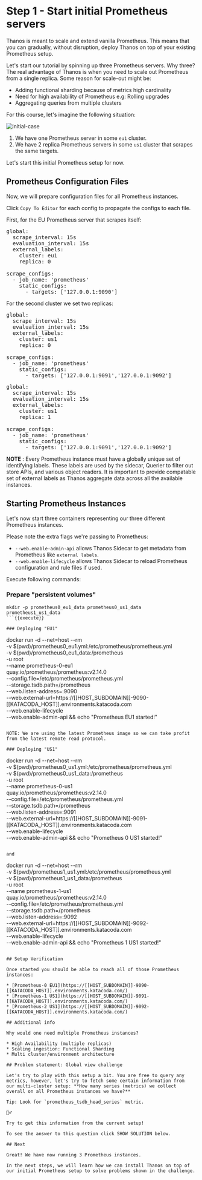 # Step 1 - Start initial Prometheus servers

Thanos is meant to scale and extend vanilla Prometheus. This means that you can gradually, without disruption, deploy Thanos on top of your existing Prometheus setup.

Let's start our tutorial by spinning up three Prometheus servers. Why three?
The real advantage of Thanos is when you need to scale out Prometheus from a single replica. Some reason for scale-out might be:

* Adding functional sharding because of metrics high cardinality
* Need for high availability of Prometheus e.g: Rolling upgrades
* Aggregating queries from multiple clusters

For this course, let's imagine the following situation:

![initial-case](https://docs.google.com/drawings/d/e/2PACX-1vQ5n5dAJSJPRXWA9INOViJJy9Ci6TUwlCrDv7_TtV9vE41rFOpg26V3jQv9gf1NQjVWSFyauG5XgzOW/pub?w=1061&h=604)

1. We have one Prometheus server in some `eu1` cluster.
2. We have 2 replica Prometheus servers in some `us1` cluster that scrapes the same targets.

Let's start this initial Prometheus setup for now.

## Prometheus Configuration Files

Now, we will prepare configuration files for all Prometheus instances.

Click `Copy To Editor` for each config to propagate the configs to each file.

First, for the EU Prometheus server that scrapes itself:

<pre class="file" data-filename="prometheus0_eu1.yml" data-target="replace">
global:
  scrape_interval: 15s
  evaluation_interval: 15s
  external_labels:
    cluster: eu1
    replica: 0

scrape_configs:
  - job_name: 'prometheus'
    static_configs:
      - targets: ['127.0.0.1:9090']
</pre>

For the second cluster we set two replicas:

<pre class="file" data-filename="prometheus0_us1.yml" data-target="replace">
global:
  scrape_interval: 15s
  evaluation_interval: 15s
  external_labels:
    cluster: us1
    replica: 0

scrape_configs:
  - job_name: 'prometheus'
    static_configs:
      - targets: ['127.0.0.1:9091','127.0.0.1:9092']
</pre>

<pre class="file" data-filename="prometheus1_us1.yml" data-target="replace">
global:
  scrape_interval: 15s
  evaluation_interval: 15s
  external_labels:
    cluster: us1
    replica: 1

scrape_configs:
  - job_name: 'prometheus'
    static_configs:
      - targets: ['127.0.0.1:9091','127.0.0.1:9092']
</pre>

**NOTE** : Every Prometheus instance must have a globally unique set of identifying labels. These labels are used by the sidecar, Querier to filter out store APIs, and various object readers. It is important to provide compatable set of external labels as Thanos aggregate data across all the available instances. 

## Starting Prometheus Instances

Let's now start three containers representing our three different Prometheus instances.

Please note the extra flags we're passing to Prometheus:

* `--web.enable-admin-api` allows Thanos Sidecar to get metadata from Prometheus like `external labels`.
* `--web.enable-lifecycle` allows Thanos Sidecar to reload Prometheus configuration and rule files if used.

Execute following commands:

### Prepare "persistent volumes"

```
mkdir -p prometheus0_eu1_data prometheus0_us1_data prometheus1_us1_data
```{{execute}}

### Deploying "EU1"

```
docker run -d --net=host --rm \
    -v $(pwd)/prometheus0_eu1.yml:/etc/prometheus/prometheus.yml \
    -v $(pwd)/prometheus0_eu1_data:/prometheus \
    -u root \
    --name prometheus-0-eu1 \
    quay.io/prometheus/prometheus:v2.14.0 \
    --config.file=/etc/prometheus/prometheus.yml \
    --storage.tsdb.path=/prometheus \
    --web.listen-address=:9090 \
    --web.external-url=https://[[HOST_SUBDOMAIN]]-9090-[[KATACODA_HOST]].environments.katacoda.com \
    --web.enable-lifecycle \
    --web.enable-admin-api && echo "Prometheus EU1 started!"
```{{execute}}

NOTE: We are using the latest Prometheus image so we can take profit from the latest remote read protocol.

### Deploying "US1"

```
docker run -d --net=host --rm \
    -v $(pwd)/prometheus0_us1.yml:/etc/prometheus/prometheus.yml \
    -v $(pwd)/prometheus0_us1_data:/prometheus \
    -u root \
    --name prometheus-0-us1 \
    quay.io/prometheus/prometheus:v2.14.0 \
    --config.file=/etc/prometheus/prometheus.yml \
    --storage.tsdb.path=/prometheus \
    --web.listen-address=:9091 \
    --web.external-url=https://[[HOST_SUBDOMAIN]]-9091-[[KATACODA_HOST]].environments.katacoda.com \
    --web.enable-lifecycle \
    --web.enable-admin-api && echo "Prometheus 0 US1 started!"
```{{execute}}

and

```
docker run -d --net=host --rm \
    -v $(pwd)/prometheus1_us1.yml:/etc/prometheus/prometheus.yml \
    -v $(pwd)/prometheus1_us1_data:/prometheus \
    -u root \
    --name prometheus-1-us1 \
    quay.io/prometheus/prometheus:v2.14.0 \
    --config.file=/etc/prometheus/prometheus.yml \
    --storage.tsdb.path=/prometheus \
    --web.listen-address=:9092 \
    --web.external-url=https://[[HOST_SUBDOMAIN]]-9092-[[KATACODA_HOST]].environments.katacoda.com \
    --web.enable-lifecycle \
    --web.enable-admin-api && echo "Prometheus 1 US1 started!"
```{{execute}}

## Setup Verification

Once started you should be able to reach all of those Prometheus instances:

* [Prometheus-0 EU1](https://[[HOST_SUBDOMAIN]]-9090-[[KATACODA_HOST]].environments.katacoda.com/)
* [Prometheus-1 US1](https://[[HOST_SUBDOMAIN]]-9091-[[KATACODA_HOST]].environments.katacoda.com/)
* [Prometheus-2 US1](https://[[HOST_SUBDOMAIN]]-9092-[[KATACODA_HOST]].environments.katacoda.com/)

## Additional info

Why would one need multiple Prometheus instances?

* High Availability (multiple replicas)
* Scaling ingestion: Functional Sharding
* Multi cluster/environment architecture

## Problem statement: Global view challenge

Let's try to play with this setup a bit. You are free to query any metrics, however, let's try to fetch some certain information from
our multi-cluster setup: **How many series (metrics) we collect overall on all Prometheus instances we have?**

Tip: Look for `prometheus_tsdb_head_series` metric.

🕵️‍♂️

Try to get this information from the current setup!

To see the answer to this question click SHOW SOLUTION below.

## Next

Great! We have now running 3 Prometheus instances.

In the next steps, we will learn how we can install Thanos on top of our initial Prometheus setup to solve problems shown in the challenge.
